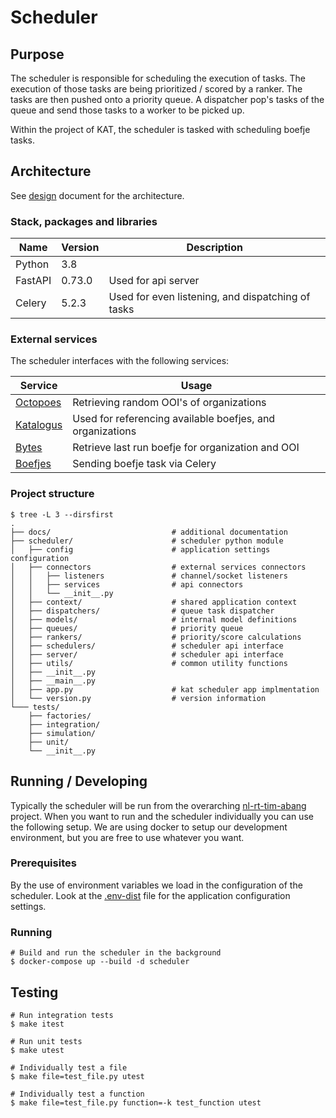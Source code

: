 # Scheduler

## Purpose

The scheduler is responsible for scheduling the execution of tasks. The
execution of those tasks are being prioritized / scored by a ranker. The
tasks are then pushed onto a priority queue. A dispatcher pop's tasks of
the queue and send those tasks to a worker to be picked up.

Within the project of KAT, the scheduler is tasked with scheduling boefje tasks.

## Architecture

See [design](docs/design.md) document for the architecture.

### Stack, packages and libraries

| Name           | Version  | Description                                       |
|----------------|----------|---------------------------------------------------|
| Python         | 3.8      |                                                   |
| FastAPI        | 0.73.0   | Used for api server                               |
| Celery         | 5.2.3    | Used for even listening, and dispatching of tasks |

### External services

The scheduler interfaces with the following services:

| Service | Usage |
|---------|-------|
| [Octopoes](https://github.com/minvws/nl-rt-tim-abang-octopoes) | Retrieving random OOI's of organizations |
| [Katalogus](https://github.com/minvws/nl-rt-tim-abang-boefjes/tree/develop/katalogus) | Used for referencing available boefjes, and organizations |
| [Bytes](https://github.com/minvws/nl-rt-tim-abang-bytes) | Retrieve last run boefje for organization and OOI |
| [Boefjes](https://github.com/minvws/nl-rt-tim-abang-boefjes) | Sending boefje task via Celery |


### Project structure

```
$ tree -L 3 --dirsfirst
.
├── docs/                           # additional documentation
├── scheduler/                      # scheduler python module
│   ├── config                      # application settings configuration
│   ├── connectors                  # external services connectors
│   │   ├── listeners               # channel/socket listeners
│   │   ├── services                # api connectors
│   │   └── __init__.py
│   ├── context/                    # shared application context
│   ├── dispatchers/                # queue task dispatcher
│   ├── models/                     # internal model definitions
│   ├── queues/                     # priority queue
│   ├── rankers/                    # priority/score calculations
│   ├── schedulers/                 # scheduler api interface
│   ├── server/                     # scheduler api interface
│   ├── utils/                      # common utility functions
│   ├── __init__.py
│   ├── __main__.py
│   ├── app.py                      # kat scheduler app implmentation
│   └── version.py                  # version information
└─── tests/
    ├── factories/
    ├── integration/
    ├── simulation/
    ├── unit/
    └── __init__.py
```

## Running / Developing

Typically the scheduler will be run from the overarching
[nl-rt-tim-abang](https://github.com/minvws/nl-rt-tim-abang) project. When
you want to run and the scheduler individually you can use the following setup.
We are using docker to setup our development environment, but you are free
to use whatever you want.

### Prerequisites

By the use of environment variables we load in the configuration of the 
scheduler. Look at the [.env-dist](.env-dist) file for the application
configuration settings.

### Running

```
# Build and run the scheduler in the background
$ docker-compose up --build -d scheduler
```

## Testing

```
# Run integration tests
$ make itest

# Run unit tests
$ make utest

# Individually test a file
$ make file=test_file.py utest

# Individually test a function
$ make file=test_file.py function=-k test_function utest
```
